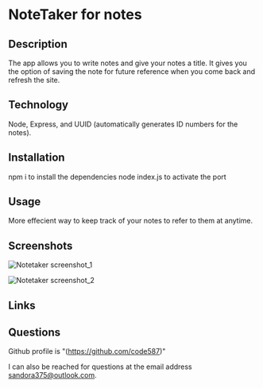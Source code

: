 # NoteTaker for notes

  ## Description
  The app allows you to write notes and give your notes a title.  It gives you the option of saving the note for future reference when you come back and refresh the site.

  ## Technology
  Node, Express, and UUID (automatically generates ID numbers for the notes).

  ## Installation
  npm i to install the dependencies
  node index.js to activate the port
  
  ## Usage
  More effecient way to keep track of your notes to refer to them at anytime.

  ## Screenshots
  
 ![Notetaker screenshot_1](https://user-images.githubusercontent.com/93016627/148620379-5f36f588-3088-41c2-80ca-db4bc84333e6.png)


![Notetaker screenshot_2](https://user-images.githubusercontent.com/93016627/148620392-de5c3752-3558-40fe-938c-dc57082c71f3.png)


  ## Links

  ## Questions
  Github profile is "(https://github.com/code587)" 

  I can also be reached for questions at the email address  sandora375@outlook.com.
